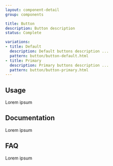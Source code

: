 ```yaml
---
layout: component-detail
group: components

title: Button
description: Button description
status: Complete

variations:
- title: Default
  description: Default buttons description ...
  pattern: button/button-default.html
- title: Primary
  description: Primary buttons description ...
  pattern: button/button-primary.html
---
```


## Usage

Lorem ipsum

## Documentation

Lorem ipsum

## FAQ

Lorem ipsum